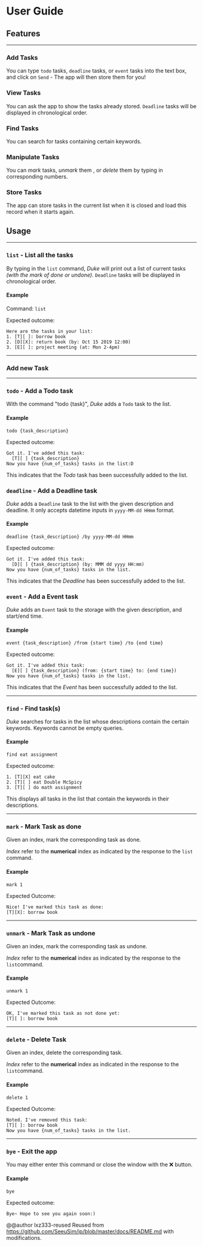 # User Guide

## Features

---

### Add Tasks

You can type `todo` tasks, `deadline` tasks, or `event` tasks into the text box, and 
click on `Send` - The app will then store them for you!

### View Tasks

You can ask the app to show the tasks already stored. `Deadline` tasks will be displayed in 
chronological order.

### Find Tasks

You can search for tasks containing certain keywords.

### Manipulate Tasks

You can *mark* tasks, *unmark* them , or *delete* them by typing in corresponding numbers.

### Store Tasks

The app can store tasks in the current list when it is closed and load this record
when it starts again.


## Usage

---

### `list` - List all the tasks

By typing in the `list` command, *Duke* will print out a list of current tasks *(with the mark of done or undone)*.
`Deadline` tasks will be displayed in chronological order.

#### Example

Command: `list`

Expected outcome:
```text
Here are the tasks in your list:
1. [T][ ]: borrow book
2. [D][X]: return book (by: Oct 15 2019 12:00)
3. [E][ ]: project meeting (at: Mon 2-4pm)
```

---

### Add new Task

---

### `todo` - Add a Todo task

With the command "todo {task}", *Duke* adds a `Todo` task to the list.

#### Example

`todo {task_description}`

Expected outcome:

```text
Got it. I've added this task: 
  [T][ ] {task_description}
Now you have {num_of_tasks} tasks in the list:D
```

This indicates that the *Todo* task has been successfully added to the list.

### `deadline` - Add a Deadline task

*Duke* adds a `Deadline` task to the list with the given description and deadline.
It only accepts datetime inputs in `yyyy-MM-dd HHmm` format.

#### Example

`deadline {task_description} /by yyyy-MM-dd HHmm`

Expected outcome:

```text
Got it. I've added this task: 
  [D][ ] {task_description} (by: MMM dd yyyy HH:mm)
Now you have {num_of_tasks} tasks in the list.
```

This indicates that the *Deadline* has been successfully added to the list.

### `event` - Add a Event task

*Duke* adds an `Event` task to the storage with the given description, and start/end time. 

#### Example

`event {task_description} /from {start time} /to {end time}`

Expected outcome:

```text
Got it. I've added this task: 
  [E][ ] {task_description} (from: {start time} to: {end time})
Now you have {num_of_tasks} tasks in the list.
```

This indicates that the *Event* has been successfully added to the list.

---

### `find` - Find task(s)

*Duke* searches for tasks in the list whose descriptions contain the certain keywords.
Keywords cannot be empty queries.

#### Example

`find eat assignment`

Expected outcome:

```text
1. [T][X] eat cake
2. [T][ ] eat Double McSpicy
3. [T][ ] do math assignment
```

This displays all tasks in the list that contain the keywords in
their descriptions.

---

### `mark` - Mark Task as done

Given an index, mark the corresponding task as done.

*Index* refer to the **numerical** index as indicated by the response to the `list` command.

#### Example

`mark 1`

Expected Outcome:
```text
Nice! I've marked this task as done:
[T][X]: borrow book
```

---

### `unmark` - Mark Task as undone

Given an index, mark the corresponding task as undone.

*Index* refer to the **numerical** index as indicated by the response to the `list`command.

#### Example
`unmark 1`

Expected Outcome:
```text
OK, I've marked this task as not done yet:
[T][ ]: borrow book
```

---

### `delete` - Delete Task

Given an index, delete the corresponding task.

*Index* refer to the **numerical** index as indicated in the response to the `list`command.

#### Example
`delete 1`

Expected Outcome:
```text
Noted. I've removed this task:
[T][ ]: borrow book
Now you have {num_of_tasks} tasks in the list.
```

---

### `bye` - Exit the app

You may either enter this command or close the window with the ❌ button.

#### Example

`bye`

Expected outcome:

```text
Bye~ Hope to see you again soon:)
```

@@author lxz333-reused
Reused from https://github.com/SeeuSim/ip/blob/master/docs/README.md with modifications.

